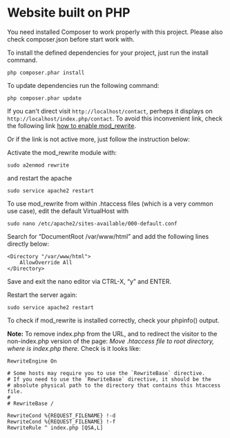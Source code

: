 # Website built on PHP

You need installed Composer to work properly with this project. Please also check composer.json before start work with.

To install the defined dependencies for your project, just run the install command.
```
php composer.phar install
```


To update dependencies run the following command:
```
php composer.phar update
```

If you can't direct visit `http://localhost/contact`, perheps it displays on `http://localhost/index.php/contact`. To avoid this inconvenient link, check the following link [how to enable mod_rewrite](http://www.dev-metal.com/enable-mod_rewrite-ubuntu-14-04-lts/).

Or if the link is not active more, just follow the instruction below:

Activate the mod_rewrite module with:
```
sudo a2enmod rewrite
```
and restart the apache
```
sudo service apache2 restart
```
To use mod_rewrite from within .htaccess files (which is a very common use case), edit the default VirtualHost with
```
sudo nano /etc/apache2/sites-available/000-default.conf
```
Search for “DocumentRoot /var/www/html” and add the following lines directly below:
```
<Directory "/var/www/html">
    AllowOverride All
</Directory>
```
Save and exit the nano editor via CTRL-X, “y” and ENTER.

Restart the server again:
```
sudo service apache2 restart
```
To check if mod_rewrite is installed correctly, check your phpinfo() output. 

**Note:** To remove index.php from the URL, and to redirect the visitor to the non-index.php version of the page: *Move .htaccess file to root directory, where is index.php there.* Check is it looks like:
```
RewriteEngine On

# Some hosts may require you to use the `RewriteBase` directive.
# If you need to use the `RewriteBase` directive, it should be the
# absolute physical path to the directory that contains this htaccess file.
#
# RewriteBase /

RewriteCond %{REQUEST_FILENAME} !-d
RewriteCond %{REQUEST_FILENAME} !-f
RewriteRule ^ index.php [QSA,L]

```